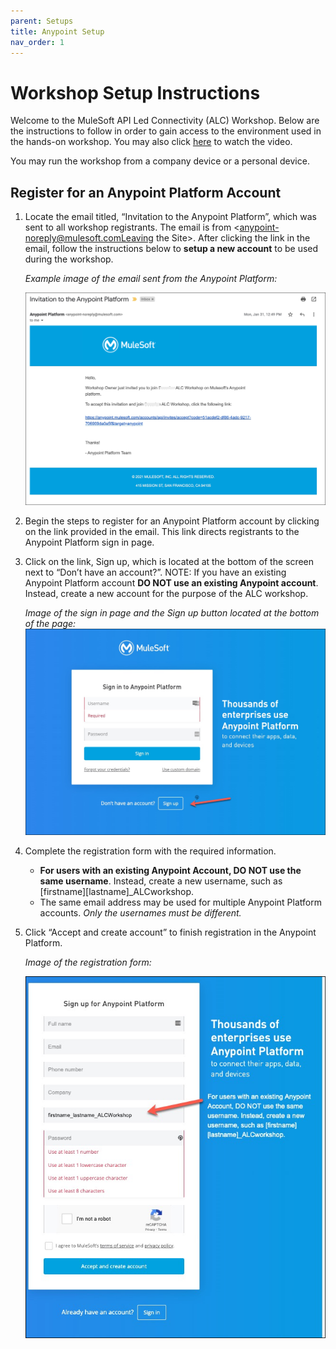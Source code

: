 ```yaml
---
parent: Setups
title: Anypoint Setup
nav_order: 1
---
```


# Workshop Setup Instructions

Welcome to the MuleSoft API Led Connectivity (ALC) Workshop. Below are the instructions to follow in order to gain access to the environment used in the hands-on workshop. You may also click [here](https://salesforce.vidyard.com/watch/dnnPkABGpH5XLYBnDpGFZz?) to watch the video.

You may run the workshop from a company device or a personal device.

## Register for an Anypoint Platform Account

1. Locate the email titled, “Invitation to the Anypoint Platform”, which was sent to all workshop registrants. The email is from <anypoint-noreply@mulesoft.comLeaving the Site>. After clicking the link in the email, follow the instructions below to **setup a new account** to be used during the workshop.



    *Example image of the email sent from the Anypoint Platform:*

    ![Anypoint Invitation](../assets/images/anypoint-invitation.png "Anypoint Invitation")

2. Begin the steps to register for an Anypoint Platform account by clicking on the link provided in the email. This link directs registrants to the Anypoint Platform sign in page.

3. Click on the link, Sign up, which is located at the bottom of the screen next to “Don’t have an account?”. NOTE: If you have an existing Anypoint Platform account **DO NOT use an existing Anypoint account**. Instead, create a new account for the purpose of the ALC workshop.

    *Image of the sign in page and the Sign up button located at the bottom of the page:*
    ![Anypoint Sign Up](../assets/images/anypoint-sign-up.png "Anypoint Sign Up")

4. Complete the registration form with the required information.
    - **For users with an existing Anypoint Account, DO NOT use the same username**. Instead, create a new username, such as [firstname][lastname]_ALCworkshop.
    - The same email address may be used for multiple Anypoint Platform accounts. *Only the usernames must be different.*

5. Click “Accept and create account” to finish registration in the Anypoint Platform.

    *Image of the registration form:*

    ![User Sign Up](../assets/images/user-sign-up.png "User Sign Up")